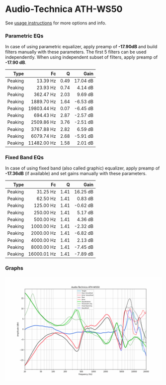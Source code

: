 # Audio-Technica ATH-WS50
See [usage instructions](https://github.com/jaakkopasanen/AutoEq#usage) for more options and info.

### Parametric EQs
In case of using parametric equalizer, apply preamp of **-17.90dB** and build filters manually
with these parameters. The first 5 filters can be used independently.
When using independent subset of filters, apply preamp of **-17.90 dB**.

| Type    | Fc          |    Q | Gain     |
|--------:|------------:|-----:|---------:|
| Peaking | 13.39 Hz    | 0.49 | 17.04 dB |
| Peaking | 23.93 Hz    | 0.74 | 4.14 dB  |
| Peaking | 362.47 Hz   | 2.03 | 9.69 dB  |
| Peaking | 1889.70 Hz  | 1.64 | -6.53 dB |
| Peaking | 19803.44 Hz | 0.07 | -6.45 dB |
| Peaking | 694.43 Hz   | 2.87 | -2.57 dB |
| Peaking | 2509.86 Hz  | 3.76 | -2.51 dB |
| Peaking | 3767.88 Hz  | 2.82 | 6.59 dB  |
| Peaking | 6079.74 Hz  | 2.68 | -5.91 dB |
| Peaking | 11482.00 Hz | 1.58 | 2.01 dB  |

### Fixed Band EQs
In case of using fixed band (also called graphic) equalizer, apply preamp of **-17.36dB**
(if available) and set gains manually with these parameters.

| Type    | Fc          |    Q | Gain     |
|--------:|------------:|-----:|---------:|
| Peaking | 31.25 Hz    | 1.41 | 16.25 dB |
| Peaking | 62.50 Hz    | 1.41 | 0.83 dB  |
| Peaking | 125.00 Hz   | 1.41 | -0.62 dB |
| Peaking | 250.00 Hz   | 1.41 | 5.17 dB  |
| Peaking | 500.00 Hz   | 1.41 | 4.36 dB  |
| Peaking | 1000.00 Hz  | 1.41 | -2.32 dB |
| Peaking | 2000.00 Hz  | 1.41 | -6.82 dB |
| Peaking | 4000.00 Hz  | 1.41 | 2.13 dB  |
| Peaking | 8000.00 Hz  | 1.41 | -7.45 dB |
| Peaking | 16000.01 Hz | 1.41 | -7.89 dB |

### Graphs
![](./Audio-Technica%20ATH-WS50.png)